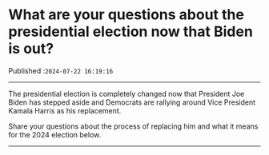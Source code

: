 # What are your questions about the presidential election now that Biden is out?

Published :`2024-07-22 16:19:16`

---

The presidential election is completely changed now that President Joe Biden has stepped aside and Democrats are rallying around Vice President Kamala Harris as his replacement.

Share your questions about the process of replacing him and what it means for the 2024 election below.

---

